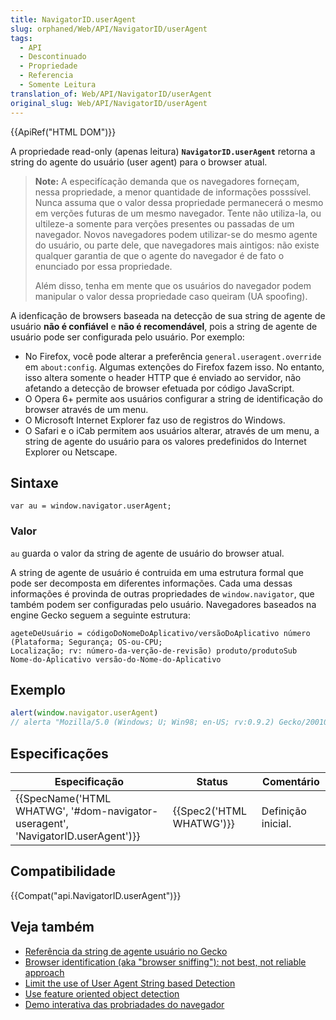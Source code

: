 ```yaml
---
title: NavigatorID.userAgent
slug: orphaned/Web/API/NavigatorID/userAgent
tags:
  - API
  - Descontinuado
  - Propriedade
  - Referencia
  - Somente Leitura
translation_of: Web/API/NavigatorID/userAgent
original_slug: Web/API/NavigatorID/userAgent
---
```

{{ApiRef("HTML DOM")}}

A propriedade read-only (apenas leitura) **`NavigatorID.userAgent`** retorna a string do agente do usuário (user agent) para o browser atual.

> **Note:** A especifícação demanda que os navegadores forneçam, nessa propriedade, a menor quantidade de informações posssível. Nunca assuma que o valor dessa propriedade permanecerá o mesmo em verções futuras de um mesmo navegador. Tente não utiliza-la, ou ultileze-a somente para verções presentes ou passadas de um navegador. Novos navegadores podem utilizar-se do mesmo agente do usuário, ou parte dele, que navegadores mais aintigos: não existe qualquer garantia de que o agente do navegador é de fato o enunciado por essa propriedade.
>
> Além disso, tenha em mente que os usuários do navegador podem manipular o valor dessa propriedade caso queiram (UA spoofing).

A idenficação de browsers baseada na detecção de sua string de agente de usuário **não é confiável** e **não é recomendável**, pois a string de agente de usuário pode ser configurada pelo usuário. Por exemplo:

- No Firefox, você pode alterar a preferência `general.useragent.override` em `about:config`. Algumas extenções do Firefox fazem isso. No entanto, isso altera somente o header HTTP que é enviado ao servidor, não afetando a detecção de browser efetuada por código JavaScript.
- O Opera 6+ permite aos usuários configurar a string de identificação do browser através de um menu.
- O Microsoft Internet Explorer faz uso de registros do Windows.
- O Safari e o iCab permitem aos usuários alterar, através de um menu, a string de agente do usuário para os valores predefinidos do Internet Explorer ou Netscape.

## Sintaxe

    var au = window.navigator.userAgent;

### Valor

`au` guarda o valor da string de agente de usuário do browser atual.

A string de agente de usuário é contruida em uma estrutura formal que pode ser decomposta em diferentes informações. Cada uma dessas informações é provinda de outras propriedades de `window.navigator`, que também podem ser configuradas pelo usuário. Navegadores baseados na engine Gecko seguem a seguinte estrutura:

    ageteDeUsuário = códigoDoNomeDoAplicativo/versãoDoAplicativo número (Plataforma; Segurança; OS-ou-CPU;
    Localização; rv: número-da-verção-de-revisão) produto/produtoSub
    Nome-do-Aplicativo versão-do-Nome-do-Aplicativo

## Exemplo

```js
alert(window.navigator.userAgent)
// alerta "Mozilla/5.0 (Windows; U; Win98; en-US; rv:0.9.2) Gecko/20010725 Netscape6/6.1"
```

## Especificações

| Especificação                                                                                                | Status                           | Comentário         |
| ------------------------------------------------------------------------------------------------------------ | -------------------------------- | ------------------ |
| {{SpecName('HTML WHATWG', '#dom-navigator-useragent', 'NavigatorID.userAgent')}} | {{Spec2('HTML WHATWG')}} | Definição inicial. |

## Compatibilidade

{{Compat("api.NavigatorID.userAgent")}}

## Veja também

- [Referência da string de agente usuário no Gecko](/pt-BR/docs/Gecko_user_agent_string_reference)
- [Browser identification (aka "browser sniffing"): not best, not reliable approach](/pt-BR/docs/Using_Web_Standards_in_your_Web_Pages/Developing_cross-browser_and_cross-platform_pages "Using_Web_Standards_in_your_Web_Pages/Developing_cross-browser_and_cross-platform_pages")
- [Limit the use of User Agent String based Detection](/pt-BR/docs/Browser_Detection_and_Cross_Browser_Support#Limit_the_use_of_User_Agent_String_based_Detection "Browser_Detection_and_Cross_Browser_Support#Limit_the_use_of_User_Agent_String_based_Detection")
- [Use feature oriented object detection](/pt-BR/docs/Browser_Detection_and_Cross_Browser_Support#Use_feature_oriented_object_detection "Browser_Detection_and_Cross_Browser_Support#Use_feature_oriented_object_detection")
- [Demo interativa das probriadades do navegador](http://www.gtalbot.org/DHTMLSection/ListAllAttributesAndMethodsOfObjects.html)
